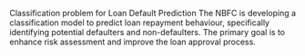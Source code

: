 Classification problem for Loan Default Prediction
The NBFC is developing a classification model to predict loan repayment behaviour, specifically identifying potential defaulters and non-defaulters. The primary goal is to enhance risk assessment and improve the loan approval process.
